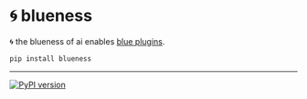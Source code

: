 # 🌀 blueness

🌀 the blueness of ai enables [blue plugins](https://github.com/kamangir/blue-plugin).

```bash
pip install blueness
```

---

[![PyPI version](https://img.shields.io/pypi/v/blueness.svg)](https://pypi.org/project/blueness/)
